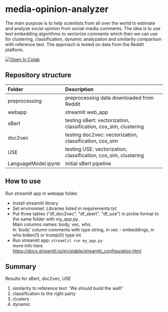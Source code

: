 # media-opinion-analyzer

The main purpose is to help scientists from all over the world to estimate and analyze social opinion from social-media comments. The idea is to use text embedding algorithms to vectorize comments which then we can use for clustering, classification, dynamic analyzation and similarity comparison with reference text.
The approach is tested on data from the Reddit platform.

<a href="https://colab.research.google.com/drive/1scGdPdq4bS1DFhphSRsL4GoHbfyMJ0gQ?usp=sharing" target="_parent"><img src="https://colab.research.google.com/assets/colab-badge.svg" alt="Open In Colab"/></a>

## Repository structure

| Folder           | Description                     |
| :-------------------- | :------------------------------------------------- |
| preprocessing | preprocessing data downloaded from Reddit |
| webapp | streamlit web_app |
| sBert| testing sBert: vectorization, classification, cos_sim, clustering |
| doc2vec | testing doc2vec: vectorization, classification, cos_sim |
| USE| testing USE: vectorization, classification, cos_sim, clustering |
| LanguageModel.ipynb | initial sBert pipeline |


## How to use

Run streamlit app in webapp folder. 
- Install streamlit library 
- Set environmet. Libraries listed in requirements.txt
- Put three tables ("df_doc2vec", "df_sbert", "df_use") in pickle format to the same folder with my_app.py.        
  Main columns names: body, vec, who.         
  In 'body' column comments with type string, in vec - embeddings, in who biden(1) or trump(0) type int.
- Run streamlit app: ```streamlit run my_app.py```              
  more info here https://docs.streamlit.io/en/stable/streamlit_configuration.html


## Summary 
Results for sBert, doc2vec, USE
1. similarity to reference text: 'We should build the wall!'
2. classification to the right party
3. clusters
4. dynamic